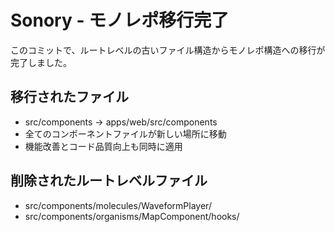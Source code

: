 # Sonory - モノレポ移行完了

このコミットで、ルートレベルの古いファイル構造からモノレポ構造への移行が完了しました。

## 移行されたファイル
- src/components → apps/web/src/components  
- 全てのコンポーネントファイルが新しい場所に移動
- 機能改善とコード品質向上も同時に適用

## 削除されたルートレベルファイル  
- src/components/molecules/WaveformPlayer/
- src/components/organisms/MapComponent/hooks/

